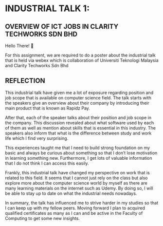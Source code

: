 # INDUSTRIAL TALK 1: 
## OVERVIEW OF ICT JOBS IN CLARITY TECHWORKS SDN BHD
Hello There! 👋

For this assignment, we are required to do a poster about the industrial talk that is held via webex which is collaboration of Universiti Teknologi Malaysia and Clarity Techworks Sdn Bhd

## REFLECTION
This industrial talk have given me a lot of exposure regarding position and job scope that is available on computer science field. The talk starts with the speakers give an overview about their company by introducing their main product that is known as Rapidz Pay.

After that, each of the speaker talks about their position and job scope in the company. This discussion revealed about what software used by each of them as well as mention about skills that is essential in this industry. The speakers also inform that what is the difference between study and work life which I find very surprising.

This experiences taught me that I need to build strong foundation on my basic and always be curious about something so that I don’t lose motivation in learning something new. Furthermore, I get lots of valuable information that I do not think I can access this easily.

Frankly, this industrial talk have changed my perspective on work that is related to this field. It seems that I cannot just rely on the class but also explore more about the computer science world by myself as there are many learning materials on the internet such as Udemy. By doing so, I will be able to stay up to date on what the industrial needs nowadays.

In summary, the talk has influenced me to strive harder in my studies so that I can keep up with my fellow peers. Moving forward I plan to acquired qualified certificates as many as I can and be active in the Faculty of Computing to get some new insights.
